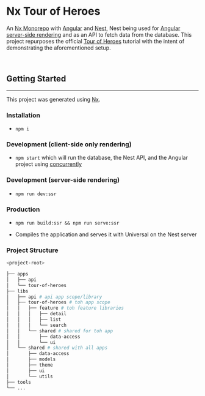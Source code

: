 # Nx Tour of Heroes

An [Nx Monorepo](https://nx.dev/latest/angular/core-concepts/why-monorepos) with [Angular](https://github.com/angular/angular) and [Nest](https://github.com/nestjs/nest), Nest being used for [Angular server-side rendering](https://github.com/angular/universal) and as an API to fetch data from the database. This project repurposes the official [Tour of Heroes](https://angular.io/tutorial) tutorial with the intent of demonstrating the aforementioned setup.

</br>

## Getting Started

---

This project was generated using [Nx](https://nx.dev).

### Installation

- `npm i`

### Development (client-side only rendering)

- `npm start` which will run the database, the Nest API, and the Angular project using [concurrently](https://github.com/kimmobrunfeldt/concurrently#readme)

### Development (server-side rendering)

- `npm run dev:ssr`

### Production

- `npm run build:ssr && npm run serve:ssr`

- Compiles the application and serves it with Universal on the Nest server

### Project Structure

```bash
<project-root>

├── apps
│   ├── api
│   └── tour-of-heroes
├── libs
│   ├── api # api app scope/library
│   ├── tour-of-heroes # toh app scope
│   │   ├── feature # toh feature libraries
│   │   │   ├── detail
│   │   │   ├── list
│   │   │   └── search
│   │   └── shared # shared for toh app
│   │       ├── data-access
│   │       └── ui
│   └── shared # shared with all apps
│       ├── data-access
│       ├── models
│       ├── theme
│       ├── ui
│       └── utils
├── tools
└── ...
```
